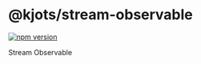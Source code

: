 # @kjots/stream-observable

[![npm version](https://badge.fury.io/js/%40kjots%2Fstream-observable.svg)](https://www.npmjs.com/package/@kjots/stream-observable)

Stream Observable
